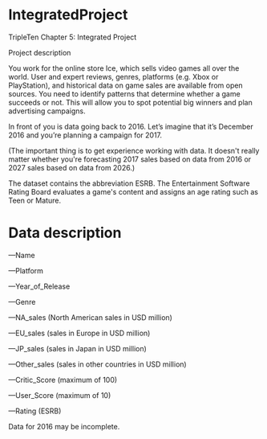 # IntegratedProject
TripleTen Chapter 5: Integrated Project

Project description

You work for the online store Ice, which sells video games all over the world. User and expert reviews, genres, platforms (e.g. Xbox or PlayStation), and historical data on game sales are available from open sources. You need to identify patterns that determine whether a game succeeds or not. This will allow you to spot potential big winners and plan advertising campaigns.

In front of you is data going back to 2016. Let’s imagine that it’s December 2016 and you’re planning a campaign for 2017. 

(The important thing is to get experience working with data. It doesn't really matter whether you're forecasting 2017 sales based on data from 2016 or 2027 sales based on data from 2026.)

The dataset contains the abbreviation ESRB. The Entertainment Software Rating Board evaluates a game's content and assigns an age rating such as Teen or Mature.

# Data description

—Name 

—Platform 

—Year_of_Release 

—Genre 

—NA_sales (North American sales in USD million) 

—EU_sales (sales in Europe in USD million) 

—JP_sales (sales in Japan in USD million) 

—Other_sales (sales in other countries in USD million) 

—Critic_Score (maximum of 100) 

—User_Score (maximum of 10) 

—Rating (ESRB)

Data for 2016 may be incomplete.
